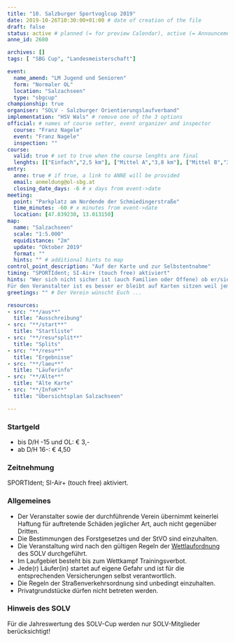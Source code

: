 ```yaml
---
title: "10. Salzburger Sportvoglcup 2019"
date: 2019-10-26T10:30:00+01:00 # date of creation of the file
draft: false
status: active # planned (= for preview Calendar), active (= Announcement...), done (=Results...)
anne_id: 2680

archives: []
tags: [ "SBG Cup", "Landesmeisterschaft"]

event:
  name_amend: "LM Jugend und Senioren"
  form: "Normaler OL"
  location: "Salzachseen"
  type: "sbgcup"
championship: true
organiser: "SOLV - Salzburger Orientierungslaufverband"
implementation: "HSV Wals" # remove one of the 3 options
official: # names of course setter, event organizer and inspector
  course: "Franz Nagele"
  event: "Franz Nagele"
  inspection: ""
course:
  valid: true # set to true when the course lenghts are final
  lenghts: [["Einfach","2,5 km"], ["Mittel A","3,8 km"], ["Mittel B","3,1 km"], ["Lang","5,3 km"], ["Family","1,4 km"]]
entry:
  anne: true # if true, a link to ANNE will be provided
  email: anmeldung@ol-sbg.at
  closing_date_days: -6 # x days from event->date
meeting:
  point: "Parkplatz am Nordende der Schmiedingerstraße"
  time_minutes: -60 # x minutes from event->date
  location: [47.839230, 13.013150]
map:
  name: "Salzachseen"
  scale: "1:5.000"
  equidistance: "2m"
  update: "Oktober 2019"
  format: ""
  hints: "" # additional hints to map
control_point_description: "Auf der Karte und zur Selbstentnahme"
timing: "SPORTIdent; SI-Air+ (touch free) aktiviert"
hints: "Wer sich nicht sicher ist (auch Familien oder Offene) ob er/sie teilnehmen kann/will, auf jeden Fall anmelden!
Für den Veranstalter ist es besser er bleibt auf Karten sitzen weil jemand nicht kommt, als er hat zu wenig Karten weil Teilnehmer kommen die sich nicht zeitgerecht angemeldet haben!"
greetings: "" # Der Verein wünscht Euch ...

resources:
- src: "**/aus**"
  title: "Ausschreibung"
- src: "**/start**"
  title: "Startliste"
- src: "**/resu*split**"
  title: "Splits"
- src: "**/resu**"
  title: "Ergebnisse"
- src: "**/laeu**"
  title: "Läuferinfo"
- src: "**/Alte**"
  title: "Alte Karte"
- src: "**/InfoK**"
  title: "Übersichtsplan Salzachseen"

---
```


### Startgeld

- bis D/H -15 und OL: € 3,-
- ab D/H 16-: € 4,50

### Zeitnehmung

SPORTIdent; SI-Air+ (touch free) aktiviert.

### Allgemeines

- Der Veranstalter sowie der durchführende Verein übernimmt keinerlei Haftung für auftretende Schäden jeglicher Art, auch nicht gegenüber Dritten.
- Die Bestimmungen des Forstgesetzes und der StVO sind einzuhalten.
- Die Veranstaltung wird nach den gültigen Regeln der [Wettlaufordnung](../../wettlaufordnung) des SOLV durchgeführt.
- Im Laufgebiet besteht bis zum Wettkampf Trainingsverbot.
- Jede\(r) Läufer(in) startet auf eigene Gefahr und ist für die entsprechenden Versicherungen selbst verantwortlich.
- Die Regeln der Straßenverkehrsordnung sind unbedingt einzuhalten.
- Privatgrundstücke dürfen nicht betreten werden.

### Hinweis des SOLV

Für die Jahreswertung des SOLV-Cup werden nur SOLV-Mitglieder berücksichtigt!
